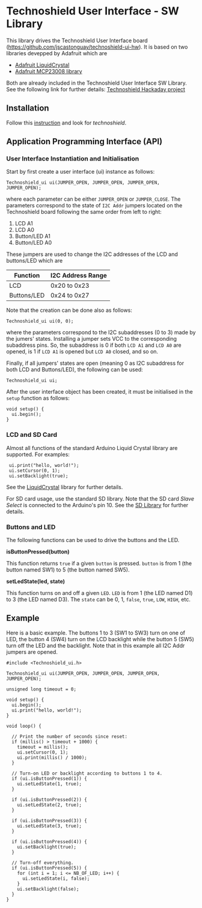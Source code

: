 # Technoshield User Interface - SW Library

This library drives the Technoshield User Interface board (https://github.com/jscastonguay/technoshield-ui-hw).
It is based on two libraries devepped by Adafruit which are

- [Adafruit LiquidCrystal](https://github.com/adafruit/Adafruit_LiquidCrystal)
- [Adafruit MCP23008 library](https://github.com/adafruit/Adafruit-MCP23008-library)

Both are already included in the Technoshield User Interface SW Library.
See the following link for further details: [Technoshield Hackaday project](https://hackaday.io/project/21892-technoshield-user-interface)

## Installation

Follow this [instruction](https://www.arduino.cc/en/guide/libraries) and look for *technoshield*.

## Application Programming Interface (API)

### User Interface Instantiation and Initialisation

Start by first create a user interface (ui) instance as follows:

```Arduino
Technoshield_ui ui(JUMPER_OPEN, JUMPER_OPEN, JUMPER_OPEN, JUMPER_OPEN);
```

where each parameter can be either `JUMPER_OPEN` or `JUMPER_CLOSE`. The parameters correspond to the state of `I2C Addr` jumpers located on the Technoshield board following the same order from left to right:

1. LCD A1
2. LCD A0
3. Button/LED A1
4. Button/LED A0

These jumpers are used to change the I2C addresses of the LCD and buttons/LED which are

| __Function__    | __I2C Address Range__ |
|-------------    |-------------------    |
| LCD             | 0x20 to 0x23          |
| Buttons/LED     | 0x24 to 0x27          |

Note that the creation can be done also as follows:
```Arduino
Technoshield_ui ui(0, 0);
```

where the parameters correspond to the I2C subaddresses (0 to 3) made by the jumers' states. Installing a jumper sets VCC to the corresponding subaddress pins. So, the subaddress is 0 if both `LCD A1` and `LCD A0` are opened, is 1 if `LCD A1` is opened but `LCD A0` closed, and so on.

Finally, if all jumpers' states are open (meaning 0 as I2C subaddress for both LCD and Buttons/LED), the following can be used:

```Arduino
Technoshield_ui ui;
```

After the user interface object has been created, it must be initialised in the `setup` function as follows:

```Arduino
void setup() {
  ui.begin();
}
```

### LCD and SD Card

Almost all functions of the standard Arduino Liquid Crystal library are supported. For examples:

```Arduino
 ui.print("hello, world!");
 ui.setCursor(0, 1);
 ui.setBacklight(true);
```

See the [LiquidCrystal](https://www.arduino.cc/en/Reference/LiquidCrystal) library for further details.

For SD card usage, use the standard SD library. Note that the SD card *Slave Select* is connected to the Arduino's pin 10.
See the [SD Library](https://www.arduino.cc/en/reference/SD) for further details.

### Buttons and LED

The following functions can be used to drive the buttons and the LED.

__isButtonPressed(button)__

This function returns `true` if a given `button` is pressed. `button` is from 1 (the button named SW1) to 5 (the button named SW5).

__setLedState(led, state)__

This function turns on and off a given `LED`. `LED` is from 1 (the LED named D1) to 3 (the LED named D3). The `state` can be 0, 1, `false`, `true`, `LOW`, `HIGH`, etc.

## Example

Here is a basic example. The buttons 1 to 3 (SW1 to SW3) turn on one of LED, the button 4 (SW4) turn on the LCD backlight while the button 5 (SW5) turn off the LED and the backlight. Note that in this example all I2C Addr jumpers are opened.

```Arduino
#include <Technoshield_ui.h>

Technoshield_ui ui(JUMPER_OPEN, JUMPER_OPEN, JUMPER_OPEN, JUMPER_OPEN);

unsigned long timeout = 0;

void setup() {
  ui.begin();
  ui.print("hello, world!");
}

void loop() {

  // Print the number of seconds since reset:
  if (millis() > timeout + 1000) {
    timeout = millis();
    ui.setCursor(0, 1);
    ui.print(millis() / 1000);
  }

  // Turn-on LED or backlight according to buttons 1 to 4.
  if (ui.isButtonPressed(1)) {
    ui.setLedState(1, true);
  }

  if (ui.isButtonPressed(2)) {
    ui.setLedState(2, true);
  }

  if (ui.isButtonPressed(3)) {
    ui.setLedState(3, true);
  }

  if (ui.isButtonPressed(4)) {
    ui.setBacklight(true);
  }

  // Turn-off everything.
  if (ui.isButtonPressed(5)) {
    for (int i = 1; i <= NB_OF_LED; i++) {
      ui.setLedState(i, false);
    }
    ui.setBacklight(false);
  }
}
```
